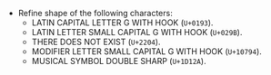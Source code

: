 * Refine shape of the following characters:
  - LATIN CAPITAL LETTER G WITH HOOK (`U+0193`).
  - LATIN LETTER SMALL CAPITAL G WITH HOOK (`U+029B`).
  - THERE DOES NOT EXIST (`U+2204`).
  - MODIFIER LETTER SMALL CAPITAL G WITH HOOK (`U+10794`).
  - MUSICAL SYMBOL DOUBLE SHARP (`U+1D12A`).
